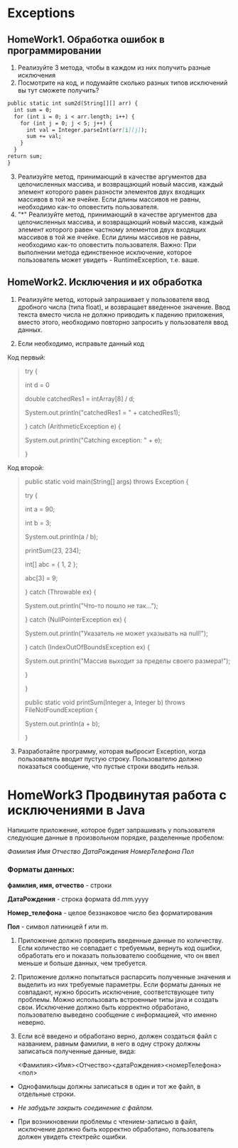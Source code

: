 # Exceptions

## HomeWork1. Обработка ошибок в программировании

1. Реализуйте 3 метода, чтобы в каждом из них получить разные исключения
2. Посмотрите на код, и подумайте сколько разных типов исключений вы тут сможете получить?
```markdown
public static int sum2d(String[][] arr) {
  int sum = 0;
  for (int i = 0; i < arr.length; i++) {
    for (int j = 0; j < 5; j++) {
      int val = Integer.parseInt(arr[i][j]);
      sum += val;
    }
  }
return sum;
}
```
3. Реализуйте метод, принимающий в качестве аргументов два целочисленных массива, и возвращающий новый массив, каждый элемент которого равен разности элементов двух 
входящих массивов в той же ячейке. Если длины массивов не равны, необходимо как-то оповестить пользователя.
4. "*" Реализуйте метод, принимающий в качестве аргументов два целочисленных массива, и возвращающий новый массив, каждый элемент которого равен частному элементов 
двух входящих массивов в той же ячейке. Если длины массивов не равны, необходимо как-то оповестить пользователя. 
Важно: При выполнении метода единственное исключение, которое пользователь может увидеть - RuntimeException, т.е. ваше.


## HomeWork2. Исключения и их обработка

1. Реализуйте метод, который запрашивает у пользователя ввод дробного числа (типа float),
и возвращает введенное значение. 
Ввод текста вместо числа не должно приводить к падению приложения, 
вместо этого, необходимо повторно запросить у пользователя ввод данных.


2. Если необходимо, исправьте данный код

Код первый:
>try {<p>
   int d = 0<p>
   double catchedRes1 = intArray[8] / d;<p>
   System.out.println("catchedRes1 = " + catchedRes1);<p>
} catch (ArithmeticException e) {<p>
   System.out.println("Catching exception: " + e);<p>
}

Код второй:
>public static void main(String[] args) throws Exception {<p>
   try {<p>
       int a = 90;<p>
       int b = 3;<p>
       System.out.println(a / b);<p>
       printSum(23, 234);<p>
       int[] abc = { 1, 2 };<p>
       abc[3] = 9;<p>
   } catch (Throwable ex) {<p>
       System.out.println("Что-то пошло не так...");<p>
   } catch (NullPointerException ex) {<p>
       System.out.println("Указатель не может указывать на null!");<p>
   } catch (IndexOutOfBoundsException ex) {<p>
       System.out.println("Массив выходит за пределы своего размера!");<p>
   }<p>
}<p>
public static void printSum(Integer a, Integer b) throws FileNotFoundException {<p>
   System.out.println(a + b);<p>
}


3. Разработайте программу, которая выбросит Exception, когда пользователь вводит пустую строку. 
Пользователю должно показаться сообщение, что пустые строки вводить нельзя.


# HomeWork3 Продвинутая работа с исключениями в Java

Напишите приложение, которое будет запрашивать у пользователя следующие данные в произвольном порядке, разделенные
пробелом:

*Фамилия Имя Отчество ДатаРождения НомерТелефона Пол*

### Форматы данных:

**фамилия, имя, отчество** - строки

**ДатаРождения** - строка формата dd.mm.yyyy

**Номер_телефона** - целое беззнаковое число без форматирования

**Пол** - символ латиницей f или m.

1. Приложение должно проверить введенные данные по количеству. Если количество не совпадает с требуемым, вернуть код
   ошибки, обработать его и показать пользователю сообщение, что он ввел меньше и больше данных, чем требуется.


2. Приложение должно попытаться распарсить полученные значения и выделить из них требуемые параметры. Если форматы
   данных не совпадают, нужно бросить исключение, соответствующее типу проблемы. Можно использовать встроенные типы java
   и создать свои. Исключение должно быть корректно обработано, пользователю выведено сообщение с информацией, что
   именно неверно.


3. Если всё введено и обработано верно, должен создаться файл с названием, равным фамилии, в него в одну строку должны
   записаться полученные данные, вида:

   <Фамилия><Имя><Отчество><датаРождения><номерТелефона><пол>


- Однофамильцы должны записаться в один и тот же файл, в отдельные строки.

- *Не забудьте закрыть соединение с файлом.*

- При возникновении проблемы с чтением-записью в файл, исключение должно быть корректно обработано, пользователь
  должен увидеть стектрейс ошибки.
